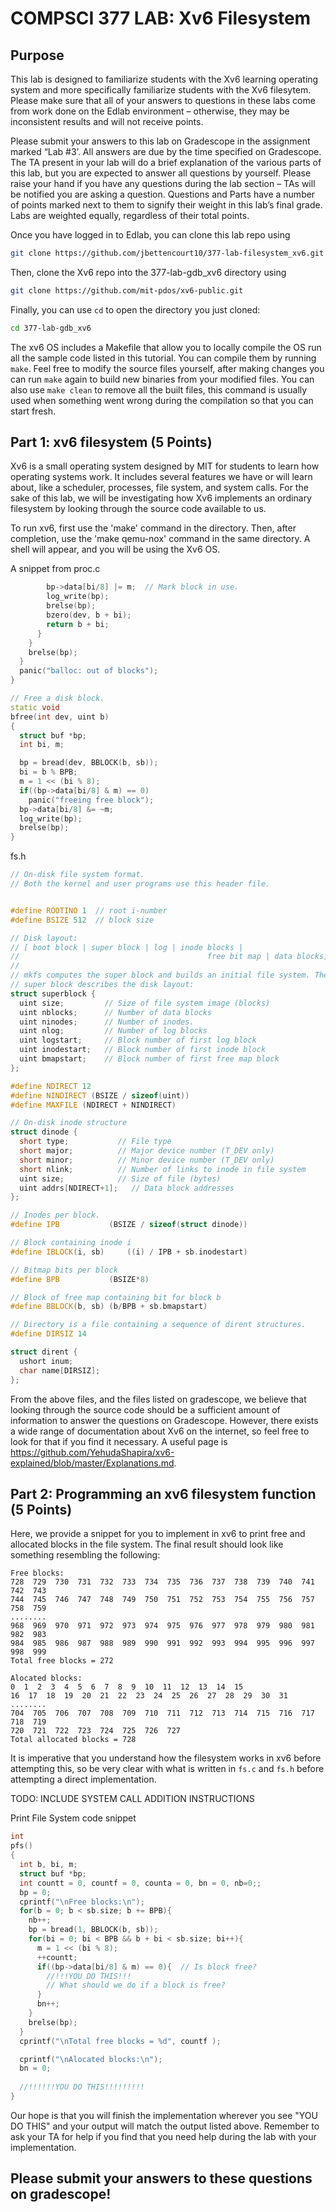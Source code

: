 # COMPSCI 377 LAB: Xv6 Filesystem

## Purpose

This lab is designed to familiarize students with the Xv6 learning operating system and more specifically familiarize students with the Xv6 filesytem. Please make sure that all of your answers to questions in these labs come from work done on the Edlab environment – otherwise, they may be inconsistent results and will not receive points.

Please submit your answers to this lab on Gradescope in the assignment marked “Lab #3’. All answers are due by the time specified on Gradescope. The TA present in your lab will do a brief explanation of the various parts of this lab, but you are expected to answer all questions by yourself. Please raise your hand if you have any questions during the lab section – TAs will be notified you are asking a question. Questions and Parts have a number of points marked next to them to signify their weight in this lab’s final grade. Labs are weighted equally, regardless of their total points.

Once you have logged in to Edlab, you can clone this lab repo using

```bash
git clone https://github.com/jbettencourt10/377-lab-filesystem_xv6.git
```

Then, clone the Xv6 repo into the 377-lab-gdb_xv6 directory using

```bash
git clone https://github.com/mit-pdos/xv6-public.git
```

Finally, you can use `cd` to open the directory you just cloned:

```bash
cd 377-lab-gdb_xv6
```

The xv6 OS includes a Makefile that allow you to locally compile the OS run all the sample code listed in this tutorial. You can compile them by running `make`. Feel free to modify the source files yourself, after making changes you can run `make` again to build new binaries from your modified files. You can also use `make clean` to remove all the built files, this command is usually used when something went wrong during the compilation so that you can start fresh.

## Part 1: xv6 filesystem (5 Points)

Xv6 is a small operating system designed by MIT for students to learn how operating systems work. It includes several features we have or will learn about, like a scheduler, processes, file system, and system calls. For the sake of this lab, we will be investigating how Xv6 implements an ordinary filesystem by looking through the source code available to us.

To run xv6, first use the 'make' command in the directory. Then, after completion, use the 'make qemu-nox' command in the same directory. A shell will appear, and you will be using the Xv6 OS.


A snippet from proc.c
```c++
        bp->data[bi/8] |= m;  // Mark block in use.
        log_write(bp);
        brelse(bp);
        bzero(dev, b + bi);
        return b + bi;
      }
    }
    brelse(bp);
  }
  panic("balloc: out of blocks");
}

// Free a disk block.
static void
bfree(int dev, uint b)
{
  struct buf *bp;
  int bi, m;

  bp = bread(dev, BBLOCK(b, sb));
  bi = b % BPB;
  m = 1 << (bi % 8);
  if((bp->data[bi/8] & m) == 0)
    panic("freeing free block");
  bp->data[bi/8] &= ~m;
  log_write(bp);
  brelse(bp);
}
```

fs.h
```c++
// On-disk file system format.
// Both the kernel and user programs use this header file.


#define ROOTINO 1  // root i-number
#define BSIZE 512  // block size

// Disk layout:
// [ boot block | super block | log | inode blocks |
//                                          free bit map | data blocks]
//
// mkfs computes the super block and builds an initial file system. The
// super block describes the disk layout:
struct superblock {
  uint size;         // Size of file system image (blocks)
  uint nblocks;      // Number of data blocks
  uint ninodes;      // Number of inodes.
  uint nlog;         // Number of log blocks
  uint logstart;     // Block number of first log block
  uint inodestart;   // Block number of first inode block
  uint bmapstart;    // Block number of first free map block
};

#define NDIRECT 12
#define NINDIRECT (BSIZE / sizeof(uint))
#define MAXFILE (NDIRECT + NINDIRECT)

// On-disk inode structure
struct dinode {
  short type;           // File type
  short major;          // Major device number (T_DEV only)
  short minor;          // Minor device number (T_DEV only)
  short nlink;          // Number of links to inode in file system
  uint size;            // Size of file (bytes)
  uint addrs[NDIRECT+1];   // Data block addresses
};

// Inodes per block.
#define IPB           (BSIZE / sizeof(struct dinode))

// Block containing inode i
#define IBLOCK(i, sb)     ((i) / IPB + sb.inodestart)

// Bitmap bits per block
#define BPB           (BSIZE*8)

// Block of free map containing bit for block b
#define BBLOCK(b, sb) (b/BPB + sb.bmapstart)

// Directory is a file containing a sequence of dirent structures.
#define DIRSIZ 14

struct dirent {
  ushort inum;
  char name[DIRSIZ];
};

```

From the above files, and the files listed on gradescope, we believe that looking through the source code should be a sufficient amount of information to answer the questions on Gradescope. However, there exists a wide range of documentation about Xv6 on the internet, so feel free to look for that if you find it necessary. A useful page is https://github.com/YehudaShapira/xv6-explained/blob/master/Explanations.md.

## Part 2: Programming an xv6 filesystem function (5 Points)

Here, we provide a snippet for you to implement in xv6 to print free and allocated blocks in the file system. The final result should look like something resembling the following:

```
Free blocks:
728  729  730  731  732  733  734  735  736  737  738  739  740  741  742  743  
744  745  746  747  748  749  750  751  752  753  754  755  756  757  758  759  
........
968  969  970  971  972  973  974  975  976  977  978  979  980  981  982  983  
984  985  986  987  988  989  990  991  992  993  994  995  996  997  998  999  
Total free blocks = 272

Alocated blocks:
0  1  2  3  4  5  6  7  8  9  10  11  12  13  14  15  
16  17  18  19  20  21  22  23  24  25  26  27  28  29  30  31  
........
704  705  706  707  708  709  710  711  712  713  714  715  716  717  718  719  
720  721  722  723  724  725  726  727  
Total allocated blocks = 728
```


It is imperative that you understand how the filesystem works in xv6 before attempting this, so be very clear with what is written in `fs.c` and `fs.h` before attempting a direct implementation.

TODO: INCLUDE SYSTEM CALL ADDITION INSTRUCTIONS

Print File System code snippet
```c++
int
pfs()
{
  int b, bi, m;
  struct buf *bp;
  int countt = 0, countf = 0, counta = 0, bn = 0, nb=0;;
  bp = 0;
  cprintf("\nFree blocks:\n");
  for(b = 0; b < sb.size; b += BPB){
    nb++;
    bp = bread(1, BBLOCK(b, sb));
    for(bi = 0; bi < BPB && b + bi < sb.size; bi++){
      m = 1 << (bi % 8);
      ++countt;
      if((bp->data[bi/8] & m) == 0){  // Is block free?
        //!!!YOU DO THIS!!!
        // What should we do if a block is free?
      }
      bn++;
    }
    brelse(bp);
  }
  cprintf("\nTotal free blocks = %d", countf );

  cprintf("\nAlocated blocks:\n");
  bn = 0;
  
  //!!!!!!YOU DO THIS!!!!!!!!!
}
```

Our hope is that you will finish the implementation wherever you see "YOU DO THIS" and your output will match the output listed above. Remember to ask your TA for help if you find that you need help during the lab with your implementation.

## Please submit your answers to these questions on gradescope!
